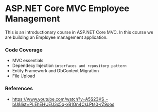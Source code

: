 # ASP.NET Core MVC Employee Management

This is an introductionary course in ASP.NET Core MVC. In this course we are building an Employee management application.

### Code Coverage
* MVC essentials
* Dependecy Injection `interfaces and repository pattern`
* Entity Framework and DbContext Migration
* File Upload

### References
* https://www.youtube.com/watch?v=A5S23KS_-bU&list=PLEhEHUEU3x5q-xB1On4CsLPts0-rZ9oos
